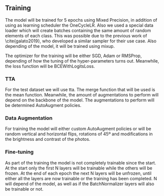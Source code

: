 ## Training

The model will be trained for 5 epochs using Mixed Precision, in addition of using as learning scheduler the OneCycleLR. Also we used a special data loader which will create batches containing the same amount of random elements of each class. This was possible due to the previous work of \cite{galato2019}, who developed a similar sampler for their use case. Also depending of the model, it will be trained using mixup.

<!-- The optimizer for the training will be either SGD, Adam or RMSProp, depending of how the tuning of the hyper-parameters turns out. Meanwhile, the loss function will depend if the model is trained by using mixup or not. When using Mixup it will be trained by using CrossEntropyLoss, meanwhile if it's not trained by it, the model will be trained using BCEWithLogitsLoss. -->

The optimizer for the training will be either SGD, Adam or RMSProp, depending of how the tuning of the hyper-parameters turns out. Meanwhile, the loss function will be BCEWithLogitsLoss.

### TTA

For the test dataset we will use tta. The merge function that will be used is the mean function. Meanwhile, the amount of augmentations to perform will depend on the backbone of the model. The augmentations to perform will be determined AutoAugment policies.

### Data Augmentation

For training the model will either custom AutoAugment policies or will be random vertical and horizontal flips, rotations of 45º and modifications in the brightness and contrast of the photos.

### Fine-tuning

As part of the training the model is not completely trainable since the start. At the start only the first N layers will be trainable while the others will be frozen. At the end of each epoch the next N layers will be unfrozen, until either all the layers are now trainable or the training has been completed. N will depend of the model, as well as if the BatchNormalizer layers will also be trainable or not.
